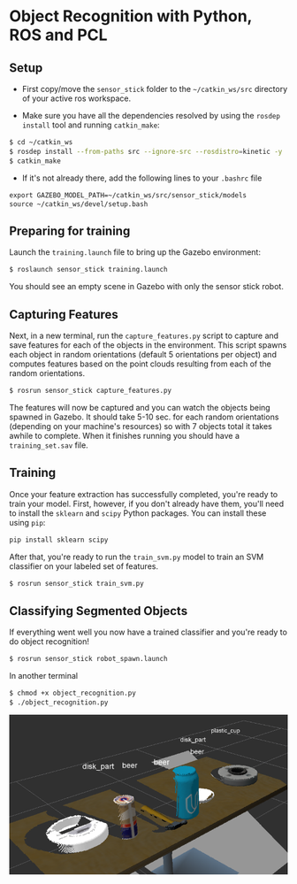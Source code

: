 # Object Recognition with Python, ROS and PCL


## Setup

* First copy/move the `sensor_stick` folder to the `~/catkin_ws/src` directory of your active ros workspace. 

* Make sure you have all the dependencies resolved by using the `rosdep install` tool and running `catkin_make`:  
 
```sh
$ cd ~/catkin_ws
$ rosdep install --from-paths src --ignore-src --rosdistro=kinetic -y
$ catkin_make
```

* If it's not already there, add the following lines to your `.bashrc` file  

```
export GAZEBO_MODEL_PATH=~/catkin_ws/src/sensor_stick/models
source ~/catkin_ws/devel/setup.bash
```

## Preparing for training

Launch the `training.launch` file to bring up the Gazebo environment: 

```sh
$ roslaunch sensor_stick training.launch
```
You should see an empty scene in Gazebo with only the sensor stick robot.

## Capturing Features
Next, in a new terminal, run the `capture_features.py` script to capture and save features for each of the objects in the environment.  This script spawns each object in random orientations (default 5 orientations per object) and computes features based on the point clouds resulting from each of the random orientations.

```sh
$ rosrun sensor_stick capture_features.py
```

The features will now be captured and you can watch the objects being spawned in Gazebo. It should take 5-10 sec. for each random orientations (depending on your machine's resources) so with 7 objects total it takes awhile to complete. When it finishes running you should have a `training_set.sav` file.

## Training

Once your feature extraction has successfully completed, you're ready to train your model. First, however, if you don't already have them, you'll need to install the `sklearn` and `scipy` Python packages.  You can install these using `pip`:

```sh
pip install sklearn scipy
```

After that, you're ready to run the `train_svm.py` model to train an SVM classifier on your labeled set of features.

```sh
$ rosrun sensor_stick train_svm.py
```

## Classifying Segmented Objects

If everything went well you now have a trained classifier and you're ready to do object recognition!  

```sh
$ rosrun sensor_stick robot_spawn.launch
```
In another terminal
```sh
$ chmod +x object_recognition.py
$ ./object_recognition.py
```
![image](./images/image1.png)


